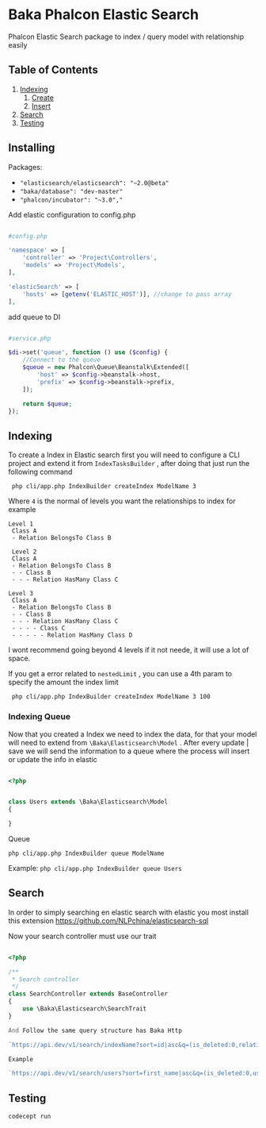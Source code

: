 # Baka Phalcon Elastic Search

Phalcon Elastic Search package to index / query model with relationship easily

## Table of Contents
1. [Indexing](#indexing)
    1. [Create](#indexing-create)
    1. [Insert](#indexing-insert)
2. [Search](#markdown-header-QueryParser)
4. [Testing](#markdown-header-QueryParser-Extended)

## Installing
Packages:
- `"elasticsearch/elasticsearch": "~2.0@beta"`
- `"baka/database": "dev-master"`
- `"phalcon/incubator": "~3.0","`

Add elastic configuration to config.php

```php

#config.php

'namespace' => [
    'controller' => 'Project\Controllers',
    'models' => 'Project\Models',
],

'elasticSearch' => [
    'hosts' => [getenv('ELASTIC_HOST')], //change to pass array
],

```

add queue to DI

```php

#service.php

$di->set('queue', function () use ($config) {
    //Connect to the queue
    $queue = new Phalcon\Queue\Beanstalk\Extended([
        'host' => $config->beanstalk->host,
        'prefix' => $config->beanstalk->prefix,
    ]);

    return $queue;
});

```

## Indexing
To create a Index in Elastic search first you will need to configure a CLI project and extend it from `IndexTasksBuilder` , after doing that just run the following command

` php cli/app.php IndexBuilder createIndex ModelName 3`

Where `4` is the normal of levels you want the relationships to index for example
```
Level 1
 Class A 
 - Relation BelongsTo Class B

 Level 2
 Class A 
 - Relation BelongsTo Class B
 - - Class B
 - - - Relation HasMany Class C

Level 3
 Class A 
 - Relation BelongsTo Class B
 - - Class B
 - - - Relation HasMany Class C
 - - - - Class C
 - - - - - Relation HasMany Class D
``` 

I wont recommend going beyond 4 levels if it not neede, it will use a lot of space.

If you get a error related to `nestedLimit` , you can use a 4th param to specify the amount the index limit

` php cli/app.php IndexBuilder createIndex ModelName 3 100`

### Indexing Queue

Now that you created a Index we need to index the data, for that your model will need to extend from `\Baka\Elasticsearch\Model` . After every update | save we will send the information to a queue where the process will insert or update the info in elastic

```php

<?php


class Users extends \Baka\Elasticsearch\Model
{

}
```

Queue

`php cli/app.php IndexBuilder queue ModelName`

Example:
`php cli/app.php IndexBuilder queue Users`


## Search

In order to simply searching en elastic search with elastic you most install this extension https://github.com/NLPchina/elasticsearch-sql

Now your search controller must use our trait

```php

<?php

/**
 * Search controller
 */
class SearchController extends BaseController
{
    use \Baka\Elasticsearch\SearchTrait
}

And Follow the same query structure has Baka Http

`https://api.dev/v1/search/indexName?sort=id|asc&q=(is_deleted:0,relationship.type_id:1)&fields=id,first_name,last_name,relationship.name,relationship.relationshipb.name`

Example

`https://api.dev/v1/search/users?sort=first_name|asc&q=(is_deleted:0,users_statuses_id:,first_name:,last_name:)&fields=id,first_name,last_name,potentiality,classification,userssprograms.id,events_satisfaction,is_prospect,gifts.name,is_key_users,dob,companies.name,companies.companiesstatuses.name,companies.rnc,position` 

```

## Testing
```
codecept run
```